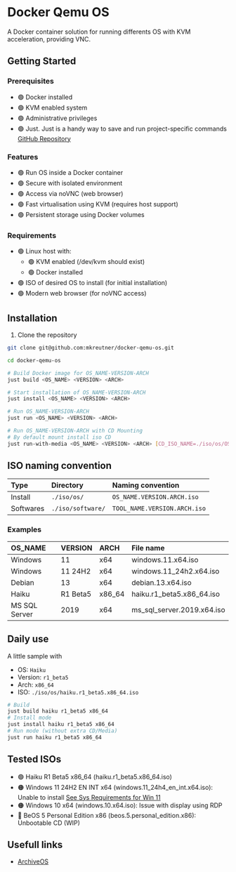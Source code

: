 # Docker Qemu OS

A Docker container solution for running differents OS with KVM acceleration, providing VNC.

## Getting Started

### Prerequisites

- :green_circle: Docker installed
- :green_circle: KVM enabled system
- :green_circle: Administrative privileges
- :green_circle: Just. Just is a handy way to save and run project-specific commands [GitHub Repository](git@github.com:casey/just.git)

### Features

- :green_circle: Run OS inside a Docker container
- :green_circle: Secure with isolated environment
- :green_circle: Access via noVNC (web browser)
- :green_circle: Fast virtualisation using KVM (requires host support)
- :green_circle: Persistent storage using Docker volumes

### Requirements

- :green_circle: Linux  host with:
    - :green_circle: KVM enabled (/dev/kvm should exist)
    - :green_circle: Docker installed
- :green_circle: ISO of desired OS to install (for initial installation)
- :green_circle: Modern web browser (for noVNC access)

## Installation

1. Clone the repository

```bash
git clone git@github.com:mkreutner/docker-qemu-os.git

cd docker-qemu-os

# Build Docker image for OS_NAME-VERSION-ARCH
just build <OS_NAME> <VERSION> <ARCH>

# Start installation of OS_NAME-VERSION-ARCH
just install <OS_NAME> <VERSION> <ARCH>

# Run OS_NAME-VERSION-ARCH
just run <OS_NAME> <VERSION> <ARCH>

# Run OS_NAME-VERSION-ARCH with CD Mounting
# By default mount install iso CD
just run-with-media <OS_NAME> <VERSION> <ARCH> [CD_ISO_NAME=./iso/os/OS_NAME.VERSION.ARCH.iso] 
```

## ISO naming convention

| Type | Directory | Naming convention |
|:-----|:----------|:------------------|
| Install | `./iso/os/` | `OS_NAME.VERSION.ARCH.iso` |
| Softwares | `./iso/software/` | `TOOL_NAME.VERSION.ARCH.iso` |

### Examples

| OS_NAME | VERSION | ARCH | File name | 
|:--------|:--------|:-----|:----------|
| Windows | 11      | x64  | windows.11.x64.iso |
| Windows | 11 24H2 | x64  | windows.11_24h2.x64.iso |
| Debian  | 13      | x64  | debian.13.x64.iso |
| Haiku   | R1 Beta5 | x86_64  | haiku.r1_beta5.x86_64.iso |
| MS SQL Server | 2019 | x64 | ms_sql_server.2019.x64.iso |

## Daily use

A little sample with 
* OS: `Haiku` 
* Version: `r1_beta5` 
* Arch: `x86_64`
* ISO: `./iso/os/haiku.r1_beta5.x86_64.iso`

```bash
# Build
just build haiku r1_beta5 x86_64
# Install mode
just install haiku r1_beta5 x86_64
# Run mode (without extra CD/Media)
just run haiku r1_beta5 x86_64
```

## Tested ISOs

* :green_circle: Haiku R1 Beta5 x86_64 (haiku.r1_beta5.x86_64.iso)
* :orange_circle: Windows 11 24H2 EN INT x64 (windows.11_24h4_en_int.x64.iso): Unable to install [See Sys Requirements for Win 11](https://aka.ms/WindowsSysReq)
* :orange_circle: Windows 10 x64 (windows.10.x64.iso): Issue with display using RDP
* :red_circle:   BeOS 5 Personal Edition x86 (beos.5.personal_edition.x86): Unbootable CD (WIP)

## Usefull links

- [ArchiveOS](https://archiveos.org/)

